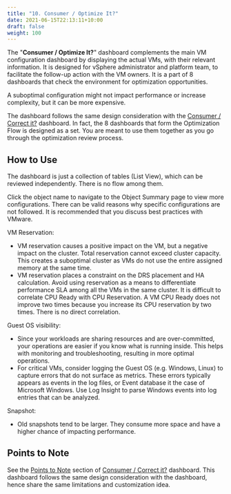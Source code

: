 ```yaml
---
title: "10. Consumer / Optimize It?"
date: 2021-06-15T22:13:11+10:00
draft: false
weight: 100
---
```


The "**Consumer / Optimize It?**" dashboard complements the main VM configuration dashboard by displaying the actual VMs, with their relevant information. It is designed for vSphere administrator and platform team, to facilitate the follow-up action with the VM owners. It is a part of 8 dashboards that check the environment for optimization opportunities.

A suboptimal configuration might not impact performance or increase complexity, but it can be more expensive.

The dashboard follows the same design consideration with the [Consumer / Correct it?](/dashboards/chapter-4-configuration-dashboards/3.4.7-consumer-correct-it/) dashboard. In fact, the 8 dashboards that form the Optimization Flow is designed as a set. You are meant to use them together as you go through the optimization review process.

## How to Use

The dashboard is just a collection of tables (List View), which can be reviewed independently. There is no flow among them.

Click the object name to navigate to the Object Summary page to view more configurations. There can be valid reasons why specific configurations are not followed. It is recommended that you discuss best practices with VMware.

VM Reservation:

- VM reservation causes a positive impact on the VM, but a negative impact on the cluster. Total reservation cannot exceed cluster capacity. This creates a suboptimal cluster as VMs do not use the entire assigned memory at the same time.
- VM reservation places a constraint on the DRS placement and HA calculation. Avoid using reservation as a means to differentiate performance SLA among all the VMs in the same cluster. It is difficult to correlate CPU Ready with CPU Reservation. A VM CPU Ready does not improve two times because you increase its CPU reservation by two times. There is no direct correlation.

Guest OS visibility:

- Since your workloads are sharing resources and are over-committed, your operations are easier if you know what is running inside. This helps with monitoring and troubleshooting, resulting in more optimal operations.
- For critical VMs, consider logging the Guest OS (e.g. Windows, Linux) to capture errors that do not surface as metrics. These errors typically appears as events in the log files, or Event database it the case of Microsoft Windows. Use Log Insight to parse Windows events into log entries that can be analyzed.

Snapshot:

- Old snapshots tend to be larger. They consume more space and have a higher chance of impacting performance.

## Points to Note

See the [Points to Note](/dashboards/chapter-4-configuration-dashboards/3.4.7-consumer-correct-it/#points-to-note) section of [Consumer / Correct it?](/dashboards/chapter-4-configuration-dashboards/3.4.7-consumer-correct-it/) dashboard. This dashboard follows the same design consideration with the dashboard, hence share the same limitations and customization idea.
